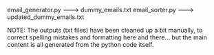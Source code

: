 email_generator.py  ---> dummy_emails.txt
email_sorter.py ---> updated_dummy_emails.txt

NOTE:
The outputs (txt files) have been cleaned up a bit manually, to correct spelling mistakes and formatting here and there... but the main content is all generated from the python code itself. 

